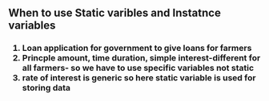 <h2>When to use Static varibles and Instatnce variables</h2>
 <h3><ol>
<li>Loan application for government to give loans for farmers</li>
   <li>Princple amount, time duration, simple interest-different for all farmers- so we have to use specific variables not static</li>
   <li>rate of interest is generic so here static variable is used for storing data</li>
</ol></h3>
